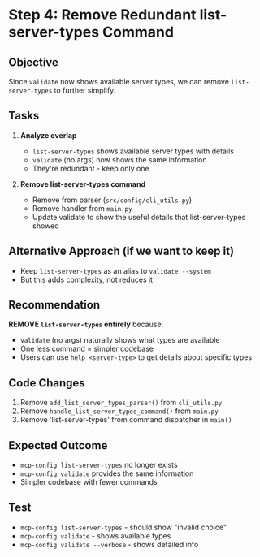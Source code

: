 # Step 4: Remove Redundant list-server-types Command

## Objective
Since `validate` now shows available server types, we can remove `list-server-types` to further simplify.

## Tasks

1. **Analyze overlap**
   - `list-server-types` shows available server types with details
   - `validate` (no args) now shows the same information
   - They're redundant - keep only one

2. **Remove list-server-types command**
   - Remove from parser (`src/config/cli_utils.py`)
   - Remove handler from `main.py`
   - Update validate to show the useful details that list-server-types showed

## Alternative Approach (if we want to keep it)
- Keep `list-server-types` as an alias to `validate --system`
- But this adds complexity, not reduces it

## Recommendation
**REMOVE `list-server-types` entirely** because:
- `validate` (no args) naturally shows what types are available
- One less command = simpler codebase
- Users can use `help <server-type>` to get details about specific types

## Code Changes

1. Remove `add_list_server_types_parser()` from `cli_utils.py`
2. Remove `handle_list_server_types_command()` from `main.py`  
3. Remove 'list-server-types' from command dispatcher in `main()`

## Expected Outcome
- `mcp-config list-server-types` no longer exists
- `mcp-config validate` provides the same information
- Simpler codebase with fewer commands

## Test
- `mcp-config list-server-types` - should show "invalid choice"
- `mcp-config validate` - shows available types
- `mcp-config validate --verbose` - shows detailed info
